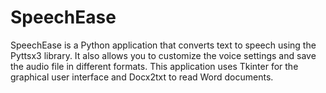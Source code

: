 # SpeechEase
 SpeechEase is a Python application that converts text to speech using the Pyttsx3 library. It also allows you to customize the voice settings and save the audio file in different formats. This application uses Tkinter for the graphical user interface and Docx2txt to read Word documents.
